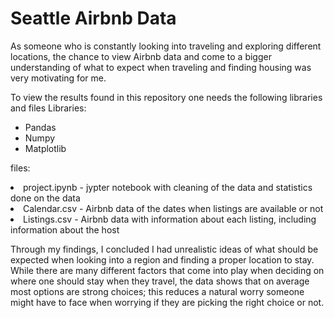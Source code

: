 # Seattle Airbnb Data

As someone who is constantly looking into traveling and exploring different locations, the chance to view Airbnb data and come to a bigger understanding of what to expect when traveling and finding housing was very motivating for me. 


To view the results found in this repository one needs the following libraries and files
Libraries:   
<ul>
<li>Pandas</li>
<li>Numpy</li>
<li>Matplotlib</li>
</ul>

files:
<li>project.ipynb - jypter notebook with cleaning of the data and statistics done on the data</li>
<li>Calendar.csv - Airbnb data of the dates when listings are available or not</li>
<li>Listings.csv - Airbnb data with information about each listing, including information about the host</li>

Through my findings, I concluded I had unrealistic ideas of what should be expected when looking into a region and finding a proper location to stay. While there are many different factors that come into play when deciding on where one should stay when they travel, the data shows that on average most options are strong choices; this reduces a natural worry someone might have to face when worrying if they are picking the right choice or not.

